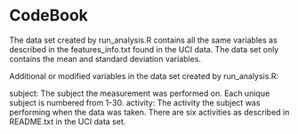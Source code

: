 # CodeBook

The data set created by run_analysis.R contains all the same variables as described in the features_info.txt found in the UCI data. The data set only contains the mean and standard deviation variables.

Additional or modified variables in the data set created by run_analysis.R:

subject: The subject the measurement was performed on. Each unique subject is numbered from 1-30.
activity: The activity the subject was performing when the data was taken. There are six activities as described in README.txt in the UCI data set.

